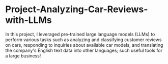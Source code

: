 # Project-Analyzing-Car-Reviews-with-LLMs
In this project, I leveraged pre-trained large language models (LLMs) to perform various tasks such as analyzing and classifying customer reviews on cars, responding to inquiries about available car models, and translating the company's English text data into other languages; such useful tools for a large business!
